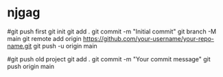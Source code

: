 # njgag

#git push first
git init
git add .
git commit -m "Initial commit"
git branch -M main
git remote add origin https://github.com/your-username/your-repo-name.git
git push -u origin main


#git push old project
git add .
git commit -m "Your commit message"
git push origin main
